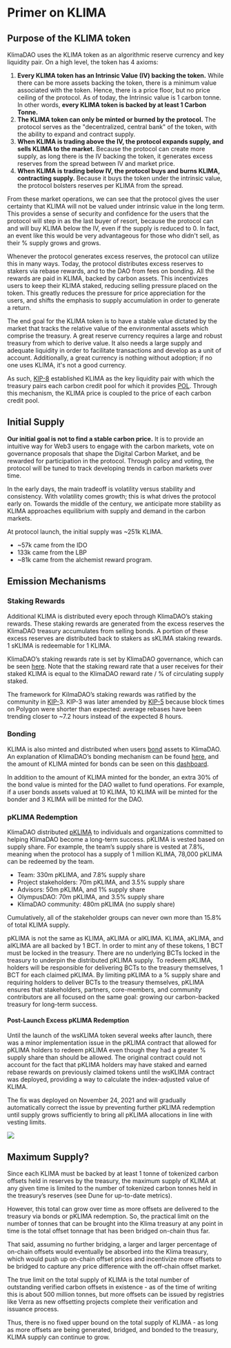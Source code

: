 # Primer on KLIMA

## Purpose of the KLIMA token

KlimaDAO uses the KLIMA token as an algorithmic reserve currency and key liquidity pair. On a high level, the token has 4 axioms:&#x20;

1. **Every KLIMA token has an Intrinsic Value (IV) backing the token.** While there can be more assets backing the token, there is a minimum value associated with the token. Hence, there is a price floor, but no price ceiling of the protocol.  As of today, the Intrinsic value is 1 carbon tonne. In other words, **every KLIMA token is backed by at least 1 Carbon Tonne.**&#x20;
2. **The KLIMA token can only be minted or burned by the protocol.** The protocol serves as the "decentralized, central bank" of the token, with the ability to expand and contract supply.
3. **When KLIMA is trading above the IV, the protocol expands supply, and sells KLIMA to the market.** Because the protocol can create more supply, as long there is the IV backing the token, it generates excess reserves from the spread between IV and market price.&#x20;
4. **When KLIMA is trading below IV, the protocol buys and burns KLIMA, contracting supply.** Because it buys the token under the intrinsic value, the protocol bolsters reserves per KLIMA from the spread.&#x20;

From these market operations, we can see that the protocol gives the user certainty that KLIMA will not be valued under intrinsic value in the long term. This provides a sense of security and confidence for the users that the protocol will step in as the last buyer of resort, because the protocol can and will buy KLIMA below the IV, even if the supply is reduced to 0. In fact, an event like this would be very advantageous for those who didn't sell, as their % supply grows and grows.&#x20;

Whenever the protocol generates excess reserves, the protocol can utilize this in many ways. Today, the protocol distributes excess reserves to stakers via rebase rewards, and to the DAO from fees on bonding. All the rewards are paid in KLIMA, backed by carbon assets. This incentivizes users to keep their KLIMA staked, reducing selling pressure placed on the token. This greatly reduces the pressure for price appreciation for the users, and shifts the emphasis to supply accumulation in order to generate a return.&#x20;

The end goal for the KLIMA token is to have a stable value dictated by the market that tracks the relative value of the environmental assets which comprise the treasury. A great reserve currency requires a large and robust treasury from which to derive value. It also needs a large supply and adequate liquidity in order to facilitate transactions and develop as a unit of account. Additionally, a great currency is nothing without adoption; if no one uses KLIMA, it's not a good currency.&#x20;

As such, [KIP-8](https://forum.klimadao.finance/d/12-kip-8-introduce-klimausdc-bonds) established KLIMA as the key liquidity pair with which the treasury pairs each carbon credit pool for which it provides [POL](the-importance-of-pol.md). Through this mechanism, the KLIMA price is coupled to the price of each carbon credit pool.

## Initial Supply

**Our initial goal is not to find a stable carbon price.** It is to provide an intuitive way for Web3 users to engage with the carbon markets, vote on governance proposals that shape the Digital Carbon Market, and be rewarded for participation in the protocol. Through policy and voting, the protocol will be tuned to track developing trends in carbon markets over time.&#x20;

In the early days, the main tradeoff is volatility versus stability and consistency. With volatility comes growth; this is what drives the protocol early on. Towards the middle of the century, we anticipate more stability as KLIMA approaches equilibrium with supply and demand in the carbon markets.&#x20;

At protocol launch, the initial supply was \~251k KLIMA.&#x20;

* \~57k came from the IDO
* 133k came from the LBP
* \~81k came from the alchemist reward program. &#x20;

## Emission Mechanisms  <a href="#docs-internal-guid-f3fe644f-7fff-70f7-8297-63e971faf518" id="docs-internal-guid-f3fe644f-7fff-70f7-8297-63e971faf518"></a>

### Staking Rewards <a href="#docs-internal-guid-f3fe644f-7fff-70f7-8297-63e971faf518" id="docs-internal-guid-f3fe644f-7fff-70f7-8297-63e971faf518"></a>

Additional KLIMA is distributed every epoch through KlimaDAO’s staking rewards. These staking rewards are generated from the excess reserves the KlimaDAO treasury accumulates from selling bonds. A portion of these excess reserves are distributed back to stakers as sKLIMA staking rewards. 1 sKLIMA is redeemable for 1 KLIMA.

KlimaDAO’s staking rewards rate is set by KlimaDAO governance, which can be seen [here](https://dune.xyz/Cujowolf/Klima-Policy). Note that the staking reward rate that a user receives for their staked KLIMA is equal to the KlimaDAO reward rate / % of circulating supply staked.

The framework for KilmaDAO’s staking rewards was ratified by the community in [KIP-](https://snapshot.org/#/klimadao.eth/proposal/0xbe5ba88701e09fad2548ec2aca539b23cc04a5b7bc1961397fc98a0a303c5249)3. KIP-3 was later amended by [KIP-5](https://snapshot.org/#/klimadao.eth/proposal/0x23ad83944ace8d3676cb44a8dadefe845c2db8a78ba7dd008eaa8d2a0bfb50e5) because block times on Polygon were shorter than expected: average rebases have been trending closer to \~7.2 hours instead of the expected 8 hours.&#x20;

### Bonding

KLIMA is also minted and distributed when users [bond](https://dapp.klimadao.finance/#/bonds) assets to KlimaDAO. An explanation of KlimaDAO’s bonding mechanism can be found [here](https://docs.klimadao.finance/bonding-staking-and-game-theory), and the amount of KLIMA minted for bonds can be seen on this [dashboard](https://dune.xyz/Cujowolf/KLIMA-Minting-and-Runway-Metrics).&#x20;

In addition to the amount of KLIMA minted for the bonder, an extra 30% of the bond value is minted for the DAO wallet to fund operations. For example, if a user bonds assets valued at 10 KLIMA, 10 KLIMA will be minted for the bonder and 3 KLIMA will be minted for the DAO.

### pKLIMA Redemption

KlimaDAO distributed [pKLIMA](https://klimadao.medium.com/?p=6bf78981d1a) to individuals and organizations committed to helping KlimaDAO become a long-term success. pKLIMA is vested based on supply share. For example, the team’s supply share is vested at 7.8%, meaning when the protocol has a supply of 1 million KLIMA, 78,000 pKLIMA can be redeemed by the team.

* Team: 330m pKLIMA, and 7.8% supply share
* Project stakeholders: 70m pKLIMA, and 3.5% supply share
* Advisors: 50m pKLIMA, and 1% supply share
* OlympusDAO: 70m pKLIMA, and 3.5% supply share
* KlimaDAO community: 480m pKLIMA (no supply share)

Cumulatively, all of the stakeholder groups can never own more than 15.8% of total KLIMA supply.&#x20;

pKLIMA is not the same as KLIMA, aKLIMA or alKLIMA. KLIMA, aKLIMA, and alKLIMA are all backed by 1 BCT. In order to mint any of these tokens, 1 BCT must be locked in the treasury. There are no underlying BCTs locked in the treasury to underpin the distributed pKLIMA supply. To redeem pKLIMA, holders will be responsible for delivering BCTs to the treasury themselves, 1 BCT for each claimed pKLIMA. By limiting pKLIMA to a % supply share and requiring holders to deliver BCTs to the treasury themselves, pKLIMA ensures that stakeholders, partners, core-members, and community contributors are all focused on the same goal: growing our carbon-backed treasury for long-term success.

#### Post-Launch Excess pKLIMA Redemption

Until the launch of the wsKLIMA token several weeks after launch, there was a minor implementation issue in the pKLIMA contract that allowed for pKLIMA holders to redeem pKLIMA even though they had a greater % supply share than should be allowed. The original contract could not account for the fact that pKLIMA holders may have staked and earned rebase rewards on previously claimed tokens until the wsKLIMA contract was deployed, providing a way to calculate the index-adjusted value of KLIMA.&#x20;

The fix was deployed on November 24, 2021 and will gradually automatically correct the issue by preventing further pKLIMA redemption until supply grows sufficiently to bring all pKLIMA allocations in line with vesting limits.&#x20;

![](https://lh5.googleusercontent.com/ZyuXKRQB9JwJR8VWhgQBV-vpOUdIPkRWWcvQkh52phnEjcIlFRPhIpb9v6ykQakgLGeQ5Z16a\_l33DZ3dJRnacbxJlvAzbsEMV0G2Ev3MtbtA-l3FlKwtuVsqi7x5dUx9YM1vTTf)

## Maximum Supply? <a href="#docs-internal-guid-27aa7fcb-7fff-06d7-6edc-84d64f3ade5a" id="docs-internal-guid-27aa7fcb-7fff-06d7-6edc-84d64f3ade5a"></a>

Since each KLIMA must be backed by at least 1 tonne of tokenized carbon offsets held in reserves by the treasury, the maximum supply of KLIMA at any given time is limited to the number of tokenized carbon tonnes held in the treasury’s reserves (see Dune for up-to-date metrics).

However, this total can grow over time as more offsets are delivered to the treasury via bonds or pKLIMA redemption. So, the practical limit on the number of tonnes that can be brought into the Klima treasury at any point in time is the total offset tonnage that has been bridged on-chain thus far.&#x20;

That said, assuming no further bridging, a larger and larger percentage of on-chain offsets would eventually be absorbed into the Klima treasury, which would push up on-chain offset prices and incentivize more offsets to be bridged to capture any price difference with the off-chain offset market.

The true limit on the total supply of KLIMA is the total number of outstanding verified carbon offsets in existence - as of the time of writing this is about 500 million tonnes, but more offsets can be issued by registries like Verra as new offsetting projects complete their verification and issuance process.

Thus, there is no fixed upper bound on the total supply of KLIMA - as long as more offsets are being generated, bridged, and bonded to the treasury, KLIMA supply can continue to grow.

